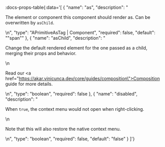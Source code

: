 <!-- This file was automatic generated. Do not edit it manually -->

:docs-props-table{:data='[
  {
    "name": "as",
    "description": "<p>The element or component this component should render as. Can be overwritten by <code>asChild</code>.</p>\n",
    "type": "APrimitiveAsTag | Component",
    "required": false,
    "default": "\"span\""
  },
  {
    "name": "asChild",
    "description": "<p>Change the default rendered element for the one passed as a child, merging their props and behavior.</p>\n<p>Read our <a href=\"https://akar.vinicunca.dev/core/guides/composition\">Composition</a> guide for more details.</p>\n",
    "type": "boolean",
    "required": false
  },
  {
    "name": "disabled",
    "description": "<p>When <code>true</code>, the context menu would not open when right-clicking.</p>\n<p>Note that this will also restore the native context menu.</p>\n",
    "type": "boolean",
    "required": false,
    "default": "false"
  }
]'} 
